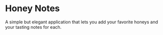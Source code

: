 # Honey Notes

A simple but elegant application that lets you add your favorite honeys and your tasting notes for each.
